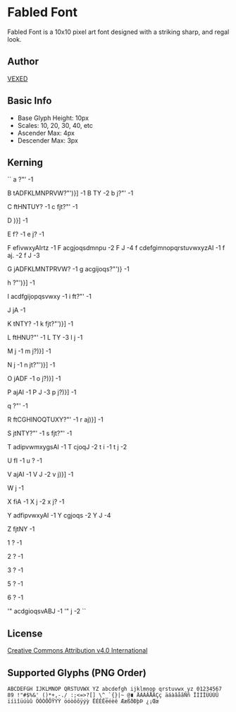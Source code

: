 # Fabled Font
Fabled Font is a 10x10 pixel art font designed with a striking sharp, and regal look.

## Author
[VEXED](https://v3x3d.itch.io/)

## Basic Info
- Base Glyph Height: 10px
- Scales: 10, 20, 30, 40, etc
- Ascender Max: 4px
- Descender Max: 3px

## Kerning
``
a ?"' -1

B tADFKLMNPRVW?"')}] -1
B TY -2
b j?"' -1

C ftHNTUY? -1
c fjt?"' -1

D )}] -1

E f? -1
e j? -1

F efivwxyAIrtz -1
F acgjoqsdmnpu -2
F J -4
f cdefgimnopqrstuvwxyzAI -1
f aj. -2
f J -3

G jADFKLMNTPRVW? -1
g acgijoqs?"')} -1

h ?"')}] -1

I acdfgijopqsvwxy -1
i ft?"' -1

J jA -1

K tNTY? -1
k fjt?"')}] -1

L ftHNU?"' -1
L TY -3
l j -1

M j -1
m j?)}] -1

N j -1
n jt?"')}] -1

O jADF -1
o j?)}] -1

P ajAI -1
P J -3
p j?)}] -1

q ?"' -1

R ftCGHINOQTUXY?"' -1
r aj)}] -1

S jtNTY?"' -1
s fjt?"' -1

T adipvwmxygsAI -1
T cjoqJ -2
t i -1
t j -2

U fI -1
u ? -1

V ajAI -1
V J -2
v j)}] -1

W j -1

X fiA -1
X j -2
x j? -1

Y adfipvwxyAI -1
Y cgjoqs -2
Y J -4

Z fjtNY -1

1 ? -1

2 ? -1

3 ? -1

5 ? -1

6 ? -1

'" acdgioqsvABJ -1
'" j -2
``

## License
[Creative Commons Attribution v4.0 International](https://creativecommons.org/licenses/by/4.0/deed.en)

## Supported Glyphs (PNG Order)
``
ABCDEFGH
IJKLMNOP
QRSTUVWX
YZ
abcdefgh
ijklmnop
qrstuvwx
yz
01234567
89
 !"#$%&'
()*+,-./
:;<=>?[]
\^_`{}|~
@∎
ÄÁÀÂÅÃÇç
äáàâåãÑñ
ÏÍÌÎÜÚÙÛ
ïíìîüúùû
ÖÓÒÔÕŸÝỲ
öóòôõÿýỳ
ËÉÈÊëéèê
ÆæßðÐþÞ
¿¡Œœ
``
